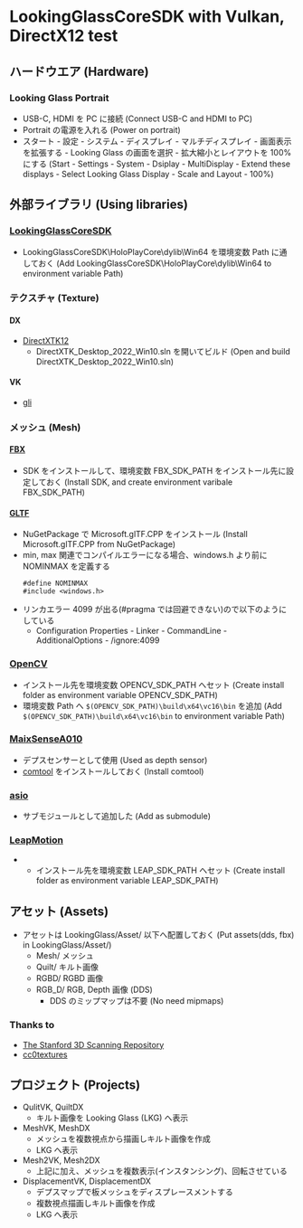 # LookingGlassCoreSDK with Vulkan, DirectX12 test

## ハードウエア (Hardware)
### Looking Glass Portrait
- USB-C, HDMI を PC に接続 (Connect USB-C and HDMI to PC)
- Portrait の電源を入れる (Power on portrait)
- スタート - 設定 - システム - ディスプレイ - マルチディスプレイ - 画面表示を拡張する - Looking Glass の画面を選択 - 拡大縮小とレイアウトを 100% にする (Start - Settings - System - Dsiplay - MultiDisplay - Extend these displays - Select Looking Glass Display - Scale and Layout - 100%) 

## 外部ライブラリ (Using libraries)

### [LookingGlassCoreSDK](https://github.com/Looking-Glass/LookingGlassCoreSDK)
- LookingGlassCoreSDK\HoloPlayCore\dylib\Win64 を環境変数 Path に通しておく (Add LookingGlassCoreSDK\HoloPlayCore\dylib\Win64 to environment variable Path)

### テクスチャ (Texture)
#### DX
- [DirectXTK12](https://github.com/Microsoft/DirectXTK12)
    - DirectXTK_Desktop_2022_Win10.sln を開いてビルド (Open and build DirectXTK_Desktop_2022_Win10.sln)
<!--
- [DirectXTex](https://github.com/microsoft/DirectXTex.git) ツール
    - DirectXTex_Desktop_2022.sln を開いてビルド
        - DDSView
        - Texassemble
        - Texconv
        - Texdiag
-->

#### VK
- [gli](https://github.com/g-truc/gli)

### メッシュ (Mesh)
#### [FBX](https://aps.autodesk.com/developer/overview/fbx-sdk)
- SDK をインストールして、環境変数 FBX_SDK_PATH をインストール先に設定しておく (Install SDK, and create environment varibale FBX_SDK_PATH)

#### [GLTF](https://www.nuget.org/packages/Microsoft.glTF.CPP)
- NuGetPackage で Microsoft.glTF.CPP をインストール (Install Microsoft.glTF.CPP from NuGetPackage)
- min, max 関連でコンパイルエラーになる場合、windows.h より前に NOMINMAX を定義する
    ~~~
    #define NOMINMAX 
    #include <windows.h>
    ~~~
- リンカエラー 4099 が出る(#pragma では回避できない)ので以下のようにしている
    - Configuration Properties - Linker - CommandLine - AdditionalOptions - /ignore:4099

### [OpenCV](https://github.com/opencv/opencv)
- インストール先を環境変数 OPENCV_SDK_PATH へセット (Create install folder as environment variable OPENCV_SDK_PATH)
- 環境変数 Path へ `$(OPENCV_SDK_PATH)\build\x64\vc16\bin` を追加 (Add `$(OPENCV_SDK_PATH)\build\x64\vc16\bin` to environment variable Path)

### [MaixSenseA010](https://wiki.sipeed.com/hardware/en/maixsense/maixsense-a010/maixsense-a010.html)
- デプスセンサーとして使用 (Used as depth sensor)
- [comtool](https://dl.sipeed.com/shareURL/MaixSense/MaixSense_A010/software_pack/comtool) をインストールしておく (Install comtool)

### [asio](https://github.com/chriskohlhoff/asio.git)
- サブモジュールとして追加した (Add as submodule)

### [LeapMotion]()
- - インストール先を環境変数 LEAP_SDK_PATH へセット (Create install folder as environment variable LEAP_SDK_PATH)

## アセット (Assets)
- アセットは LookingGlass/Asset/ 以下へ配置しておく (Put assets(dds, fbx) in LookingGlass/Asset/)
    - Mesh/ メッシュ
    - Quilt/ キルト画像
    - RGBD/ RGBD 画像
    - RGB_D/ RGB, Depth 画像 (DDS)
        - DDS のミップマップは不要 (No need mipmaps)
### Thanks to
- [The Stanford 3D Scanning Repository](https://graphics.stanford.edu/data/3Dscanrep/)
- [cc0textures](https://cc0textures.com/)

## プロジェクト (Projects)
- QulitVK, QuiltDX
    - キルト画像を Looking Glass (LKG) へ表示
- MeshVK, MeshDX
    - メッシュを複数視点から描画しキルト画像を作成
    - LKG へ表示
- Mesh2VK, Mesh2DX
    - 上記に加え、メッシュを複数表示(インスタンシング)、回転させている
- DisplacementVK, DisplacementDX
    - デプスマップで板メッシュをディスプレースメントする
    - 複数視点描画しキルト画像を作成
    - LKG へ表示
